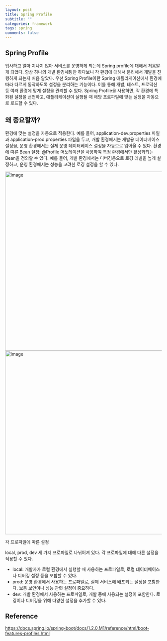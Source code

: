 ```yaml
---
layout: post
title: Spring Profile 
subtitle: ""
categories: framework
tags: spring
comments: false
---
```


## Spring Profile

입사하고 얼마 지나지 않아 서비스를 운영하게 되는데 Spring profile에 대해서 처음알게 되었다.
항상 하나의 개발 환경세팅만 하다보니 각 환경에 대해서 분리해서 개발을 진행하게 되는지 처음 알았다.
우선 Spring Profile이란 Spring 애플리케이션에서 환경에 따라 다르게 동작하도록 설정을 분리하는 기능이다. 
이를 통해 개발, 테스트, 프로덕션 등 여러 환경에 맞게 설정을 관리할 수 있다. Spring Profile을 사용하면, 
각 환경에 특화된 설정을 선언하고, 애플리케이션이 실행될 때 해당 프로파일에 맞는 설정을 자동으로 로드할 수 있다.

## 왜 중요할까?

환경에 맞는 설정을 자동으로 적용한다. 예를 들어, application-dev.properties 파일과 application-prod.properties 파일을 두고, 
개발 환경에서는 개발용 데이터베이스 설정을, 운영 환경에서는 실제 운영 데이터베이스 설정을 자동으로 읽어올 수 있다.
환경에 따른 Bean 설정: @Profile 어노테이션을 사용하여 특정 환경에서만 활성화되는 Bean을 정의할 수 있다. 
예를 들어, 개발 환경에서는 디버깅용으로 로깅 레벨을 높게 설정하고, 운영 환경에서는 성능을 고려한 로깅 설정을 할 수 있다.

<img width="576" alt="image" src="https://github.com/user-attachments/assets/0065b293-deb8-455d-8a58-5eeee16be926">
<img width="590" alt="image" src="https://github.com/user-attachments/assets/8c8fd2d2-6a47-4214-8c42-d825c865e839">

각 프로파일에 따른 설정

local, prod, dev 세 가지 프로파일로 나뉘어져 있다. 각 프로파일에 대해 다른 설정을 적용할 수 있다.
- local: 개발자가 로컬 환경에서 실행할 때 사용하는 프로파일로, 로컬 데이터베이스나 디버깅 설정 등을 포함할 수 있다.
- prod: 운영 환경에서 사용하는 프로파일로, 실제 서비스에 배포되는 설정을 포함한다. 보통 보안이나 성능 관련 설정이 중요하다.
- dev: 개발 환경에서 사용하는 프로파일로, 개발 중에 사용되는 설정이 포함한다. 로깅이나 디버깅을 위해 다양한 설정을 추가할 수 있다.

## Reference

<https://docs.spring.io/spring-boot/docs/1.2.0.M1/reference/html/boot-features-profiles.html>